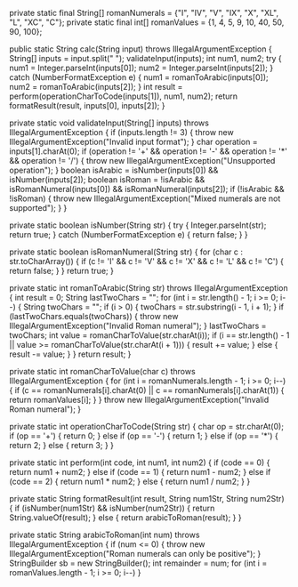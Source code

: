 private static final String[] romanNumerals = {"I", "IV", "V", "IX", "X", "XL", "L", "XC", "C"};
private static final int[] romanValues = {1, 4, 5, 9, 10, 40, 50, 90, 100};

public static String calc(String input) throws IllegalArgumentException {
    String[] inputs = input.split(" ");
    validateInput(inputs);
    int num1, num2;
    try {
        num1 = Integer.parseInt(inputs[0]);
        num2 = Integer.parseInt(inputs[2]);
    } catch (NumberFormatException e) {
        num1 = romanToArabic(inputs[0]);
        num2 = romanToArabic(inputs[2]);
    }
    int result = perform(operationCharToCode(inputs[1]), num1, num2);
    return formatResult(result, inputs[0], inputs[2]);
}

private static void validateInput(String[] inputs) throws IllegalArgumentException {
    if (inputs.length != 3) {
        throw new IllegalArgumentException("Invalid input format");
    }
    char operation = inputs[1].charAt(0);
    if (operation != '+' && operation != '-' && operation != '*' && operation != '/') {
        throw new IllegalArgumentException("Unsupported operation");
    }
    boolean isArabic = isNumber(inputs[0]) && isNumber(inputs[2]);
    boolean isRoman = !isArabic && isRomanNumeral(inputs[0]) && isRomanNumeral(inputs[2]);
    if (!isArabic && !isRoman) {
        throw new IllegalArgumentException("Mixed numerals are not supported");
    }
}

private static boolean isNumber(String str) {
    try {
        Integer.parseInt(str);
        return true;
    } catch (NumberFormatException e) {
        return false;
    }
}

private static boolean isRomanNumeral(String str) {
    for (char c : str.toCharArray()) {
        if (c != 'I' && c != 'V' && c != 'X' && c != 'L' && c != 'C') {
            return false;
        }
    }
    return true;
}

private static int romanToArabic(String str) throws IllegalArgumentException {
    int result = 0;
    String lastTwoChars = "";
    for (int i = str.length() - 1; i >= 0; i--) {
        String twoChars = "";
        if (i > 0) {
            twoChars = str.substring(i - 1, i + 1);
        }
        if (lastTwoChars.equals(twoChars)) {
            throw new IllegalArgumentException("Invalid Roman numeral");
        }
        lastTwoChars = twoChars;
        int value = romanCharToValue(str.charAt(i));
        if (i == str.length() - 1 || value >= romanCharToValue(str.charAt(i + 1))) {
            result += value;
        } else {
            result -= value;
        }
    }
    return result;
}

private static int romanCharToValue(char c) throws IllegalArgumentException {
    for (int i = romanNumerals.length - 1; i >= 0; i--) {
        if (c == romanNumerals[i].charAt(0) || c == romanNumerals[i].charAt(1)) {
            return romanValues[i];
        }
    }
    throw new IllegalArgumentException("Invalid Roman numeral");
}

private static int operationCharToCode(String str) {
    char op = str.charAt(0);
    if (op == '+') {
        return 0;
    } else if (op == '-') {
        return 1;
    } else if (op == '*') {
        return 2;
    } else {
        return 3;
    }
}

private static int perform(int code, int num1, int num2) {
    if (code == 0) {
        return num1 + num2;
    } else if (code == 1) {
        return num1 - num2;
    } else if (code == 2) {
        return num1 * num2;
    } else {
        return num1 / num2;
    }
}

private static String formatResult(int result, String num1Str, String num2Str) {
    if (isNumber(num1Str) && isNumber(num2Str)) {
        return String.valueOf(result);
    } else {
        return arabicToRoman(result);
    }
}

private static String arabicToRoman(int num) throws IllegalArgumentException {
    if (num <= 0) {
        throw new IllegalArgumentException("Roman numerals can only be positive");
    }
    StringBuilder sb = new StringBuilder();
    int remainder = num;
    for (int i = romanValues.length - 1; i >= 0; i--) 
    }   
